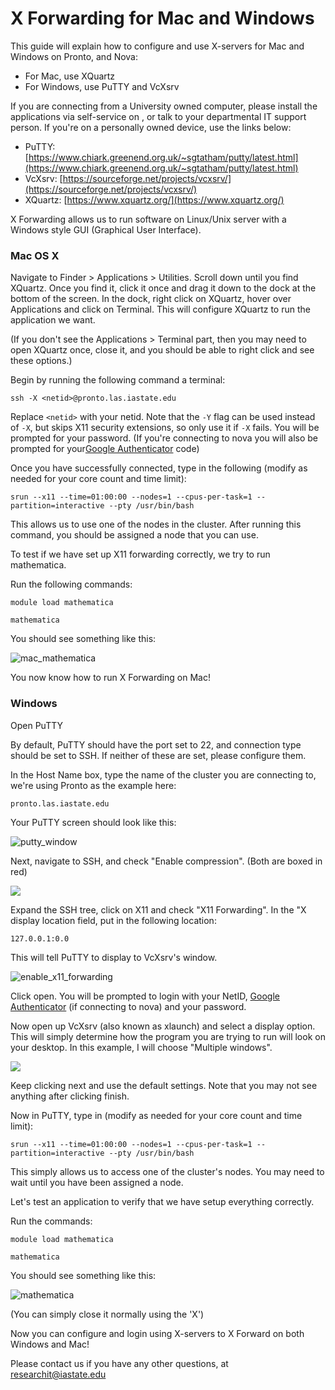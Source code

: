 # X Forwarding for Mac and Windows

This guide will explain how to configure and use X-servers for Mac and Windows on Pronto, and Nova:

* For Mac, use XQuartz
* For Windows, use PuTTY and VcXsrv

If you are connecting from a University owned computer, please install the applications via self-service on , or talk to your departmental IT support person.  If you're on a personally owned device, use the links below: 

* PuTTY: [https://www.chiark.greenend.org.uk/~sgtatham/putty/latest.html](https://www.chiark.greenend.org.uk/~sgtatham/putty/latest.html)
* VcXsrv: [https://sourceforge.net/projects/vcxsrv/](https://sourceforge.net/projects/vcxsrv/)
* XQuartz: [https://www.xquartz.org/](https://www.xquartz.org/)

X Forwarding allows us to run software on Linux/Unix server with a Windows style GUI (Graphical User Interface). 

### Mac OS X

Navigate to Finder > Applications > Utilities. Scroll down until you find XQuartz. Once you find it, click it once and drag it down to the dock at the bottom of the screen. In the dock, right click on XQuartz, hover over Applications and click on Terminal. This will configure XQuartz to run the application we want. 

(If you don't see the Applications > Terminal part, then you may need to open XQuartz once, close it, and you should be able to right click and see these options.) 

Begin by running the following command a terminal: 

```
ssh -X <netid>@pronto.las.iastate.edu
```

Replace `<netid>` with your netid. Note that the `-Y` flag can be used instead of `-X`, but skips X11 security extensions, so only use it if `-X` fails. You will be prompted for your password. (If you're connecting to nova you will also be prompted for your[Google Authenticator](https://www.hpc.iastate.edu/guides/nova/access-and-login) code)

Once you have successfully connected, type in the following (modify as needed for your core count and time limit):

```
srun --x11 --time=01:00:00 --nodes=1 --cpus-per-task=1 --partition=interactive --pty /usr/bin/bash
```

This allows us to use one of the nodes in the cluster. After running this command, you should be assigned a node that you can use.

To test if we have set up X11 forwarding correctly, we try to run mathematica.

Run the following commands:

```
module load mathematica

mathematica
```

You should see something like this:

![mac_mathematica](img/interactive_computing_mathematica_0.png "mac_mathematica")

You now know how to run X Forwarding on Mac!

### Windows

Open PuTTY

By default, PuTTY should have the port set to 22, and connection type should be set to SSH. If neither of these are set, please configure them. 

In the Host Name box, type the name of the cluster you are connecting to, we're using Pronto as the example here:

```
pronto.las.iastate.edu
```

Your PuTTY screen should look like this:

![putty_window](img/interactive_computing_putty_screen.png "This is what your PuTTY window should look like.")

Next, navigate to SSH, and check "Enable compression". (Both are boxed in red)

![](img/interactive_computing_enable_compression.png)

Expand the SSH tree, click on X11 and check "X11 Forwarding". In the "X display location field, put in the following location:

```
127.0.0.1:0.0
```

This will tell PuTTY to display to VcXsrv's window. 

![enable_x11_forwarding](img/interactive_computing_enable_x11_forwarding_0.png)

Click open. You will be prompted to login with your NetID, [Google Authenticator](https://www.hpc.iastate.edu/guides/nova/access-and-login) (if connecting to nova) and your password. 

Now open up VcXsrv (also known as xlaunch) and select a display option. This will simply determine how the program you are trying to run will look on your desktop. In this example, I will choose "Multiple windows".

![](img/interactive_computing_vcxsrv_display_0.png)

Keep clicking next and use the default settings. Note that you may not see anything after clicking finish.

Now in PuTTY, type in (modify as needed for your core count and time limit):

```
srun --x11 --time=01:00:00 --nodes=1 --cpus-per-task=1 --partition=interactive --pty /usr/bin/bash
```

This simply allows us to access one of the cluster's nodes. You may need to wait until you have been assigned a node.

Let's test an application to verify that we have setup everything correctly. 

Run the commands:

```
module load mathematica

mathematica
```
You should see something like this:

![mathematica](img/interactive_computing_mathematica.png "mathematica")

(You can simply close it normally using the 'X')

Now you can configure and login using X-servers to X Forward on both Windows and Mac!

Please contact us if you have any other questions, at [researchit@iastate.edu](mailto:researchit@iastate.edu)